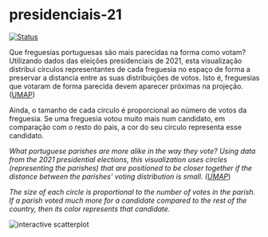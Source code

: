 # presidenciais-21

[![Status](https://img.shields.io/badge/status-in%20progress-orange.svg)](https://GitHub.com/Naereen/StrapDown.js/graphs/commit-activity)

Que freguesias portuguesas são mais parecidas na forma como votam? Utilizando dados das eleições presidenciais de 2021, esta visualização distribui círculos representantes de cada freguesia no espaço de forma a preservar a distancia entre as suas distribuições de votos. Isto é, freguesias que votaram de forma parecida devem aparecer próximas na projeção. ([UMAP](https://github.com/lmcinnes/umap))

Ainda, o tamanho de cada circulo é proporcional ao número de votos da freguesia. Se uma freguesia votou muito mais num candidato, em comparação com o resto do país, a cor do seu circulo representa esse candidato. 

*What portuguese parishes are more alike in the way they vote? Using data from the 2021 presidential elections, this visualization uses circles (representing the parishes) that are positioned to be closer together if the distance between the parishes' voting distribution is small. ([UMAP](https://github.com/lmcinnes/umap)*)

*The size of each circle is proportional to the number of votes in the parish. If a parish voted much more for a candidate compared to the rest of the country, then its color represents that candidate.*



![interactive scatterplot](coverimage.gif)

